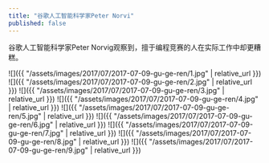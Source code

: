 ```yaml
---
title: "谷歌人工智能科学家Peter Norvi"
published: false
---
```

谷歌人工智能科学家Peter Norvig观察到，擅于编程竞赛的人在实际工作中却更糟糕。



![]({{ "/assets/images/2017/07/2017-07-09-gu-ge-ren/1.jpg" | relative_url }})
![]({{ "/assets/images/2017/07/2017-07-09-gu-ge-ren/2.jpg" | relative_url }})
![]({{ "/assets/images/2017/07/2017-07-09-gu-ge-ren/3.jpg" | relative_url }})
![]({{ "/assets/images/2017/07/2017-07-09-gu-ge-ren/4.jpg" | relative_url }})
![]({{ "/assets/images/2017/07/2017-07-09-gu-ge-ren/5.jpg" | relative_url }})
![]({{ "/assets/images/2017/07/2017-07-09-gu-ge-ren/6.jpg" | relative_url }})
![]({{ "/assets/images/2017/07/2017-07-09-gu-ge-ren/7.jpg" | relative_url }})
![]({{ "/assets/images/2017/07/2017-07-09-gu-ge-ren/8.jpg" | relative_url }})
![]({{ "/assets/images/2017/07/2017-07-09-gu-ge-ren/9.jpg" | relative_url }})
